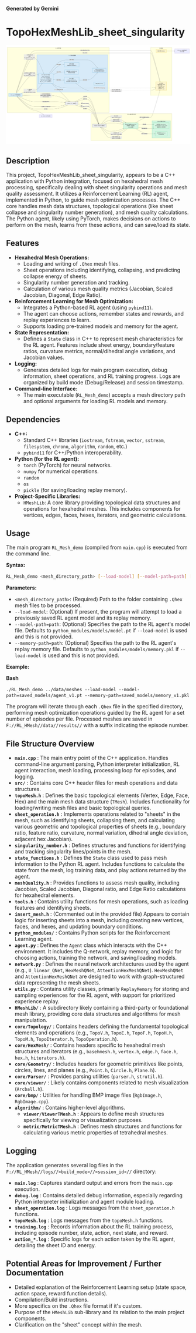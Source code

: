 **Generated by Gemini**

# TopoHexMeshLib_sheet_singularity

![系统架构图](image/README/系统架构图.png "系统架构图")

## Description

This project, TopoHexMeshLib_sheet_singularity, appears to be a C++ application with Python integration, focused on hexahedral mesh processing, specifically dealing with sheet singularity operations and mesh quality assessment. It utilizes a Reinforcement Learning (RL) agent, implemented in Python, to guide mesh optimization processes. The C++ core handles mesh data structures, topological operations (like sheet collapse and singularity number generation), and mesh quality calculations. The Python agent, likely using PyTorch, makes decisions on actions to perform on the mesh, learns from these actions, and can save/load its state.

## Features

* **Hexahedral Mesh Operations:**
  * Loading and writing of `.Qhex` mesh files.
  * Sheet operations including identifying, collapsing, and predicting collapse energy of sheets.
  * Singularity number generation and tracking.
  * Calculation of various mesh quality metrics (Jacobian, Scaled Jacobian, Diagonal, Edge Ratio).
* **Reinforcement Learning for Mesh Optimization:**
  * Integrates a Python-based RL agent (using `pybind11`).
  * The agent can choose actions, remember states and rewards, and replay experiences to learn.
  * Supports loading pre-trained models and memory for the agent.
* **State Representation:**
  * Defines a `State` class in C++ to represent mesh characteristics for the RL agent. Features include sheet energy, boundary/feature ratios, curvature metrics, normal/dihedral angle variations, and Jacobian values.
* **Logging:**
  * Generates detailed logs for main program execution, debug information, sheet operations, and RL training progress. Logs are organized by build mode (Debug/Release) and session timestamp.
* **Command-line Interface:**
  * The main executable (`RL_Mesh_demo`) accepts a mesh directory path and optional arguments for loading RL models and memory.

## Dependencies

* **C++:**
  * Standard C++ libraries (`iostream`, `fstream`, `vector`, `sstream`, `filesystem`, `chrono`, `algorithm`, `random`, etc.)
  * `pybind11` for C++/Python interoperability.
* **Python (for the RL agent):**
  * `torch` (PyTorch) for neural networks.
  * `numpy` for numerical operations.
  * `random`
  * `os`
  * `pickle` (for saving/loading replay memory).
* **Project-Specific Libraries:**
  * `HMeshLib`: A core library providing topological data structures and operations for hexahedral meshes. This includes components for vertices, edges, faces, hexes, iterators, and geometric calculations.

## Usage

The main program `RL_Mesh_demo` (compiled from `main.cpp`) is executed from the command line.

**Syntax:**

```bash
RL_Mesh_demo <mesh_directory_path> [--load-model] [--model-path=path] [--memory-path=path]
```

**Parameters:**

* `<mesh_directory_path>`: (Required) Path to the folder containing `.Qhex` mesh files to be processed.
* `--load-model`: (Optional) If present, the program will attempt to load a previously saved RL agent model and its replay memory.
* `--model-path=path`: (Optional) Specifies the path to the RL agent's model file. Defaults to `python_modules/models/model.pt` if `--load-model` is used and this is not provided.
* `--memory-path=path`: (Optional) Specifies the path to the RL agent's replay memory file. Defaults to `python_modules/models/memory.pkl` if `--load-model` is used and this is not provided.

**Example:**

**Bash**

```
./RL_Mesh_demo ../data/meshes --load-model --model-path=saved_models/agent_v1.pt --memory-path=saved_models/memory_v1.pkl
```

The program will iterate through each `.Qhex` file in the specified directory, performing mesh optimization operations guided by the RL agent for a set number of episodes per file. Processed meshes are saved in `F://RL_HMesh//data//results//` with a suffix indicating the episode number.

## File Structure Overview

* **`main.cpp`** : The main entry point of the C++ application. Handles command-line argument parsing, Python interpreter initialization, RL agent interaction, mesh loading, processing loop for episodes, and logging.
* **`src/`** : Contains core C++ header files for mesh operations and data structures.
* **`topoMesh.h`** : Defines the basic topological elements (Vertex, Edge, Face, Hex) and the main mesh data structure (`TMesh`). Includes functionality for loading/writing mesh files and basic topological queries.
* **`sheet_operation.h`** : Implements operations related to "sheets" in the mesh, such as identifying sheets, collapsing them, and calculating various geometric and topological properties of sheets (e.g., boundary ratio, feature ratio, curvature, normal variation, dihedral angle deviation, adjacent hex Jacobian).
* **`singularity_number.h`** : Defines structures and functions for identifying and tracking singularity lines/points in the mesh.
* **`state_functions.h`** : Defines the `State` class used to pass mesh information to the Python RL agent. Includes functions to calculate the state from the mesh, log training data, and play actions returned by the agent.
* **`meshQuality.h`** : Provides functions to assess mesh quality, including Jacobian, Scaled Jacobian, Diagonal ratio, and Edge Ratio calculations for hexahedral elements.
* **`tools.h`** : Contains utility functions for mesh operations, such as loading features and identifying sheets.
* **`insert_mesh.h`** : (Commented out in the provided file) Appears to contain logic for inserting sheets into a mesh, including creating new vertices, faces, and hexes, and updating boundary conditions.
* **`python_modules/`** : Contains Python scripts for the Reinforcement Learning agent.
* **`agent.py`** : Defines the `Agent` class which interacts with the C++ environment. It includes the Q-network, replay memory, and logic for choosing actions, training the network, and saving/loading models.
* **`network.py`** : Defines the neural network architectures used by the agent (e.g., `U_linear_QNet`, `HexMeshQNet`, `AttentionHexMeshQNet`). `HexMeshQNet` and `AttentionHexMeshQNet` are designed to work with graph-structured data representing the mesh sheets.
* **`utils.py`** : Contains utility classes, primarily `ReplayMemory` for storing and sampling experiences for the RL agent, with support for prioritized experience replay.
* **`HMeshLib/`** : A subdirectory likely containing a third-party or foundational mesh library, providing core data structures and algorithms for mesh manipulation.
* **`core/Topology/`** : Contains headers defining the fundamental topological elements and operations (e.g., `TopoV.h`, `TopoE.h`, `TopoF.h`, `TopoH.h`, `TopoM.h`, `TopoIterator.h`, `TopoOperation.h`).
* **`core/HexMesh/`** : Contains headers specific to hexahedral mesh structures and iterators (e.g., `basehmesh.h`, `vertex.h`, `edge.h`, `face.h`, `hex.h`, `hiterators.h`).
* **`core/Geometry/`** : Includes headers for geometric primitives like points, circles, lines, and planes (e.g., `Point.h`, `Circle.h`, `Plane.h`).
* **`core/Parser/`** : Provides parsing utilities (`parser.h`, `strutil.h`).
* **`core/viewer/`** : Likely contains components related to mesh visualization (`Arcball.h`).
* **`core/bmp/`** : Utilities for handling BMP image files (`RgbImage.h`, `RgbImage.cpp`).
* **`algorithm/`** : Contains higher-level algorithms.
  * **`viewer/ViewerTMesh.h`** : Appears to define mesh structures specifically for viewing or visualization purposes.
  * **`metric/MetricTMesh.h`** : Defines mesh structures and functions for calculating various metric properties of tetrahedral meshes.

## Logging

The application generates several log files in the `F://RL_HMesh//logs//<build_mode>//<session_id>//` directory:

* **`main.log`** : Captures standard output and errors from the `main.cpp` execution.
* **`debug.log`** : Contains detailed debug information, especially regarding Python interpreter initialization and agent module loading.
* **`sheet_operation.log`** : Logs messages from the `sheet_operation.h` functions.
* **`topoMesh.log`** : Logs messages from the `topoMesh.h` functions.
* **`training.log`** : Records information about the RL training process, including episode number, state, action, next state, and reward.
* **`action_*.log`** : Specific logs for each action taken by the RL agent, detailing the sheet ID and energy.

## Potential Areas for Improvement / Further Documentation

* Detailed explanation of the Reinforcement Learning setup (state space, action space, reward function details).
* Compilation/Build instructions.
* More specifics on the `.Qhex` file format if it's custom.
* Purpose of the `HMeshLib` sub-library and its relation to the main project components.
* Clarification on the "sheet" concept within the mesh.
